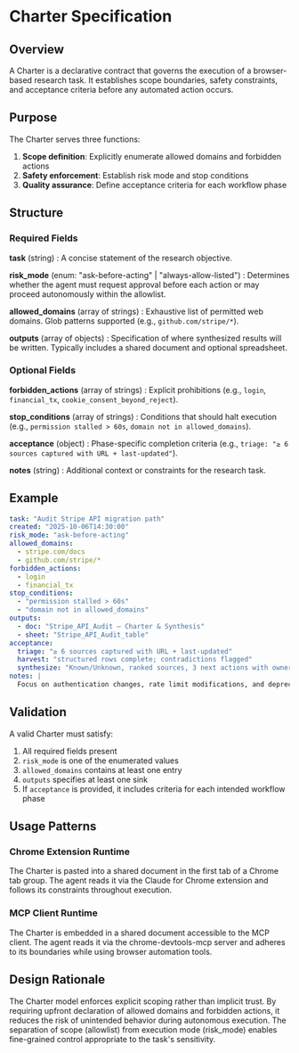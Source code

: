 # Charter Specification

## Overview

A Charter is a declarative contract that governs the execution of a browser-based research task. It establishes scope boundaries, safety constraints, and acceptance criteria before any automated action occurs.

## Purpose

The Charter serves three functions:

1. **Scope definition**: Explicitly enumerate allowed domains and forbidden actions
2. **Safety enforcement**: Establish risk mode and stop conditions
3. **Quality assurance**: Define acceptance criteria for each workflow phase

## Structure

### Required Fields

**task** (string)
: A concise statement of the research objective.

**risk_mode** (enum: "ask-before-acting" | "always-allow-listed")
: Determines whether the agent must request approval before each action or may proceed autonomously within the allowlist.

**allowed_domains** (array of strings)
: Exhaustive list of permitted web domains. Glob patterns supported (e.g., `github.com/stripe/*`).

**outputs** (array of objects)
: Specification of where synthesized results will be written. Typically includes a shared document and optional spreadsheet.

### Optional Fields

**forbidden_actions** (array of strings)
: Explicit prohibitions (e.g., `login`, `financial_tx`, `cookie_consent_beyond_reject`).

**stop_conditions** (array of strings)
: Conditions that should halt execution (e.g., `permission stalled > 60s`, `domain not in allowed_domains`).

**acceptance** (object)
: Phase-specific completion criteria (e.g., `triage: "≥ 6 sources captured with URL + last-updated"`).

**notes** (string)
: Additional context or constraints for the research task.

## Example

```yaml
task: "Audit Stripe API migration path"
created: "2025-10-06T14:30:00"
risk_mode: "ask-before-acting"
allowed_domains:
  - stripe.com/docs
  - github.com/stripe/*
forbidden_actions:
  - login
  - financial_tx
stop_conditions:
  - "permission stalled > 60s"
  - "domain not in allowed_domains"
outputs:
  - doc: "Stripe_API_Audit — Charter & Synthesis"
  - sheet: "Stripe_API_Audit_table"
acceptance:
  triage: "≥ 6 sources captured with URL + last-updated"
  harvest: "structured rows complete; contradictions flagged"
  synthesize: "Known/Unknown, ranked sources, 3 next actions with owners/dates"
notes: |
  Focus on authentication changes, rate limit modifications, and deprecation timelines.
```

## Validation

A valid Charter must satisfy:

1. All required fields present
2. `risk_mode` is one of the enumerated values
3. `allowed_domains` contains at least one entry
4. `outputs` specifies at least one sink
5. If `acceptance` is provided, it includes criteria for each intended workflow phase

## Usage Patterns

### Chrome Extension Runtime

The Charter is pasted into a shared document in the first tab of a Chrome tab group. The agent reads it via the Claude for Chrome extension and follows its constraints throughout execution.

### MCP Client Runtime

The Charter is embedded in a shared document accessible to the MCP client. The agent reads it via the chrome-devtools-mcp server and adheres to its boundaries while using browser automation tools.

## Design Rationale

The Charter model enforces explicit scoping rather than implicit trust. By requiring upfront declaration of allowed domains and forbidden actions, it reduces the risk of unintended behavior during autonomous execution. The separation of scope (allowlist) from execution mode (risk_mode) enables fine-grained control appropriate to the task's sensitivity.
